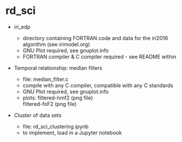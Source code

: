 # rd_sci  

* iri_edp  
  * directory containing FORTRAN code and data for the iri2016 algorithm (see irimodel.org)  
  * GNU Plot required, see gnuplot.info  
  * FORTRAN compiler & C compiler required - see README within  
  
* Temporal relationship: median filters  
  * file: median_filter.c  
  * compile with any C compiler, compatible with any C standards  
  * GNU Plot required, see gnuplot.info  
  * plots: filtered-hmf2 (png file)  
         filtered-foF2 (png file)  
  
* Cluster of data sets  
  * file: rd_sci_clustering.ipynb  
  * to implement, load in a Jupyter notebook  
  

